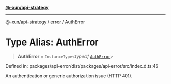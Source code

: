 [**@-xun/api-strategy**](../../README.md)

***

[@-xun/api-strategy](../../README.md) / [error](../README.md) / AuthError

# Type Alias: AuthError

> **AuthError** = `InstanceType`\<*typeof* [`AuthError`](../variables/AuthError.md)\>

Defined in: packages/api-error/dist/packages/api-error/src/index.d.ts:46

An authentication or generic authorization issue (HTTP 401).
